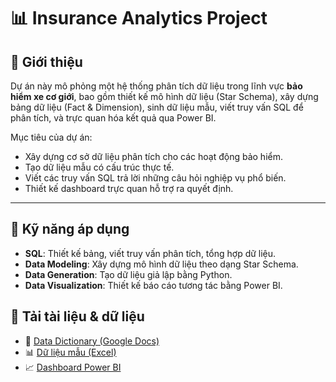 # 📊 Insurance Analytics Project

## 📝 Giới thiệu
Dự án này mô phỏng một hệ thống phân tích dữ liệu trong lĩnh vực **bảo hiểm xe cơ giới**, bao gồm thiết kế mô hình dữ liệu (Star Schema), xây dựng bảng dữ liệu (Fact & Dimension), sinh dữ liệu mẫu, viết truy vấn SQL để phân tích, và trực quan hóa kết quả qua Power BI.

Mục tiêu của dự án:
- Xây dựng cơ sở dữ liệu phân tích cho các hoạt động bảo hiểm.
- Tạo dữ liệu mẫu có cấu trúc thực tế.
- Viết các truy vấn SQL trả lời những câu hỏi nghiệp vụ phổ biến.
- Thiết kế dashboard trực quan hỗ trợ ra quyết định.

---

## 🧠 Kỹ năng áp dụng
- **SQL**: Thiết kế bảng, viết truy vấn phân tích, tổng hợp dữ liệu.  
- **Data Modeling**: Xây dựng mô hình dữ liệu theo dạng Star Schema.  
- **Data Generation**: Tạo dữ liệu giả lập bằng Python.  
- **Data Visualization**: Thiết kế báo cáo tương tác bằng Power BI.  

## 📂 Tải tài liệu & dữ liệu

- 📑 [Data Dictionary (Google Docs)](https://docs.google.com/spreadsheets/d/18_tjiJxNv2Y84GqxbYNa-oJivV-1WsrBNAXT4BZi0Mc/edit?usp=sharing)
- 📊 [Dữ liệu mẫu (Excel)](./05_SampleData/sample_data.xlsx)
- 📈 [Dashboard Power BI](./06_PowerBI/insurance_dashboard.pbix)




